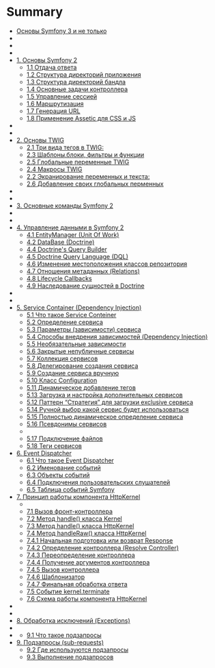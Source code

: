 # Summary

* [Основы Symfony 3 и не только](README.md)
* [](.md)
* [](.md)
* [](.md)
* [1. Основы Symfony 2](1_osnovi_symfony_2/README.md)
  * [1.1 Отдача ответа](1_osnovi_symfony_2/11_otdacha_otveta.md)
  * [1.2 Структура директорий приложения](1_osnovi_symfony_2/12_struktura_direktorii_prilozheniya.md)
  * [1.3 Структура директорий бандла](1_osnovi_symfony_2/13_struktura_direktorii_bandla.md)
  * [1.4 Основные задачи контроллера](1_osnovi_symfony_2/14_osnovnie_zadachi_kontrollera.md)
  * [1.5 Управление сессией](1_osnovi_symfony_2/15_upravlenie_sessiei.md)
  * [1.6 Маршрутизация](1_osnovi_symfony_2/16_marshrutizatsiya.md)
  * [1.7 Генерация URL](1_osnovi_symfony_2/17_generatsiya_url.md)
  * [1.8 Применение Assetic для CSS и JS](1_osnovi_symfony_2/18_primenenie_assetic_dlya_css_i_js.md)
* [](.md)
* [](.md)
* [2. Основы TWIG](2_osnovi_twig/README.md)
  * [2.1 Три вида тегов в TWIG:](2_osnovi_twig/21_tri_vida_tegov_v_twig.md)
  * [2.3 Шаблоны,блоки, фильтры и функции](2_osnovi_twig/23_shabloni,bloki,_filtri_i_funktsii.md)
  * [2.5 Глобальные переменные TWIG](2_osnovi_twig/25_globalnie_peremennie_twig.md)
  * [2.4 Макросы TWIG](2_osnovi_twig/24_makrosi_twig.md)
  * [2.2 Экранирование переменных и текста:](2_osnovi_twig/22_ekranirovanie_peremennih_i_teksta.md)
  * [2.6 Добавление своих глобальных перменных](2_osnovi_twig/26_dobavlenie_svoih_globalnih_permennih.md)
* [](.md)
* [](.md)
* [3. Основные команды Symfony 2](3_osnovnie_komandi_symfony_2.md)
* [](.md)
* [](.md)
* [4. Управление данными в Symfony 2](4_upravlenie_dannimi_v_symfony_2/README.md)
  * [4.1 EntityManager (Unit Of Work)](4_upravlenie_dannimi_v_symfony_2/41_entitymanager_unit_of_work.md)
  * [4.2 DataBase (Doctrine)](4_upravlenie_dannimi_v_symfony_2/42_database_doctrine.md)
  * [4.4 Doctrine's Query Builder](4_upravlenie_dannimi_v_symfony_2/44_doctrines_query_builder.md)
  * [4.5 Doctrine Query Language (DQL)](4_upravlenie_dannimi_v_symfony_2/45_doctrine_query_language_dql.md)
  * [4.6 Изменение местоположения классов репозитория](4_upravlenie_dannimi_v_symfony_2/46_izmenenie_mestopolozheniya_klassov_repozitoriya.md)
  * [4.7 Отношения метаданных (Relations)](4_upravlenie_dannimi_v_symfony_2/47_otnosheniya_metadannih_relations.md)
  * [4.8 Lifecycle Callbacks](4_upravlenie_dannimi_v_symfony_2/48_lifecycle_callbacks.md)
  * [4.9 Наследование сущностей в Doctrine](4_upravlenie_dannimi_v_symfony_2/49_nasledovanie_suschnostei_v_doctrine.md)
* [](.md)
* [](.md)
* [5. Service Container (Dependency Injection)](5_service_container_dependency_injection/README.md)
  * [5.1 Что такое Service Conteiner](5_service_container_dependency_injection/51_chto_takoe_service_conteiner.md)
  * [5.2 Определение сервиса](5_service_container_dependency_injection/52_opredelenie_servisa.md)
  * [5.3 Параметры (зависимости) сервиса](5_service_container_dependency_injection/53_parametri_zavisimosti_servisa.md)
  * [5.4 Способы внедрения зависимостей (Dependency Injection)](5_service_container_dependency_injection/54sposobi_vnedreniya_zavisimostei__dependency_inje.md)
  * [5.5 Необязательные зависимости](5_service_container_dependency_injection/55_neobyazatelnie_zavisimosti.md)
  * [5.6 Закрытые непубличные сервисы](5_service_container_dependency_injection/56_zakritie_nepublichnie_servisi.md)
  * [5.7 Коллекция сервисов](5_service_container_dependency_injection/57_kollektsiya_servisov.md)
  * [5.8 Делегирование создания сервиса](5_service_container_dependency_injection/58_delegirovanie_sozdaniya_servisa.md)
  * [5.9 Создание сервиса вручную](5_service_container_dependency_injection/59_sozdanie_servisa_vruchnuyu.md)
  * [5.10 Класс Configuration](5_service_container_dependency_injection/510_klass_configuration.md)
  * [5.11 Динамическое добавление тегов](5_service_container_dependency_injection/511_dinamicheskoe_dobavlenie_tegov.md)
  * [5.13 Загрузка и настройка дополнительных сервисов](5_service_container_dependency_injection/513_zagruzka_i_nastroika_dopolnitelnih_servisov.md)
  * [5.12 Паттерн “Стратегия” для загрузки exclusive сервиса](5_service_container_dependency_injection/512_pattern_strategiya_dlya_zagruzki_exclusive_ser.md)
  * [5.14 Ручной выбор какой сервис будет использоваться](5_service_container_dependency_injection/514_ruchnoi_vibor_kakoi_servis_budet_ispolzovatsya.md)
  * [5.15 Полностью динамическое определение сервиса](5_service_container_dependency_injection/515_polnostyu_dinamicheskoe_opredelenie_servisa.md)
  * [5.16 Псевдонимы сервисов](5_service_container_dependency_injection/516_psevdonimi_servisov.md)
  * [](5_service_container_dependency_injection/.md)
  * [5.17 Подключение файлов](5_service_container_dependency_injection/517_podklyuchenie_failov.md)
  * [5.18 Теги сервисов](5_service_container_dependency_injection/518_tegi_servisov.md)
* [6. Event Dispatcher](6_event_dispatcher/README.md)
  * [6.1 Что такое Event Dispatcher](6_event_dispatcher/61_chto_takoe_event_dispatcher.md)
  * [6.2 Именование событий](6_event_dispatcher/62_imenovanie_sobitii.md)
  * [6.3 Объекты событий](6_event_dispatcher/63_obekti_sobitii.md)
  * [6.4 Подключения пользовательских слушателей](6_event_dispatcher/64_podklyucheniya_polzovatelskih_slushatelei.md)
  * [6.5 Таблица событий Symfony](6_event_dispatcher/65_tablitsa_sobitii_symfony.md)
* [7. Принцип работы компонента HttpKernel](7_printsip_raboti_komponenta_httpkernel/README.md)
  * [](7_printsip_raboti_komponenta_httpkernel/.md)
  * [7.1 Вызов фронт-контроллера](7_printsip_raboti_komponenta_httpkernel/71_vizov_front-kontrollera.md)
  * [7.2 Метод handle() класса Kernel](7_printsip_raboti_komponenta_httpkernel/72_metod_handle_klassa_kernel.md)
  * [7.3 Метод handle() класса HttpKernel](7_printsip_raboti_komponenta_httpkernel/73_metod_handle_klassa_httpkernel.md)
  * [7.4 Метод handleRaw() класса HttpKernel](7_printsip_raboti_komponenta_httpkernel/74_metod_handleraw_klassa_httpkernel.md)
  * [7.4.1 Начальная подготовка или возврат Response](7_printsip_raboti_komponenta_httpkernel/741_nachalnaya_podgotovka_ili_vozvrat_response.md)
  * [7.4.2 Определение контроллера (Resolve Controller)](7_printsip_raboti_komponenta_httpkernel/742_opredelenie_kontrollera_resolve_controller.md)
  * [7.4.3 Переопределение контроллера](7_printsip_raboti_komponenta_httpkernel/743_pereopredelenie_kontrollera.md)
  * [7.4.4 Получение аргументов контроллера](7_printsip_raboti_komponenta_httpkernel/744_poluchenie_argumentov_kontrollera.md)
  * [7.4.5 Вызов контроллера](7_printsip_raboti_komponenta_httpkernel/745_vizov_kontrollera.md)
  * [7.4.6 Шаблонизатор](7_printsip_raboti_komponenta_httpkernel/746_shablonizator.md)
  * [7.4.7 Финальная обработка ответа](7_printsip_raboti_komponenta_httpkernel/747_finalnayaobrabotka_otveta.md)
  * [7.5 Событие kernel.terminate](7_printsip_raboti_komponenta_httpkernel/75_sobitie_kernelterminate.md)
  * [7.6 Схема работы компонента HttpKernel](7_printsip_raboti_komponenta_httpkernel/76_shema_raboti_komponenta_httpkernel.md)
* [](.md)
* [](.md)
* [8. Обработка исключений (Exceptions)](8_obrabotka_isklyuchenii_exceptions.md)
* [](.md)
* [](.md)
  * [9.1 Что такое подзапросы](9_podzaprosi_sub-requests/91_chto_takoe_podzaprosi.md)
* [9. Подзапросы (sub-requests)](9_podzaprosi_sub-requests/README.md)
  * [9.2 Где используются подзапросы](9_podzaprosi_sub-requests/92_gde_ispolzuyutsya_podzaprosi.md)
  * [9.3 Выполнение подзапросов](9_podzaprosi_sub-requests/93_vipolnenie_podzaprosov.md)
